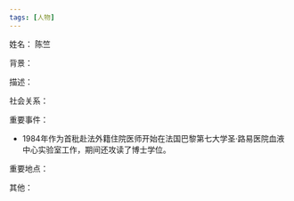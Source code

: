 ```yaml
---
tags: [人物]
---
```


姓名：
陈竺

背景：

描述：

社会关系：

重要事件：
- 1984年作为首秕赴法外籍住院医师开始在法国巴黎第七大学圣·路易医院血液中心实验室工作，期间还攻读了博士学位。

重要地点：

其他：
